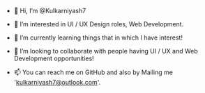 - 👋 Hi, I’m @Kulkarniyash7
- 👀 I’m interested in UI / UX Design roles, Web Development.

- 🌱 I’m currently learning things that in which I have interest!
- 💞️ I’m looking to collaborate with people having UI / UX and Web Development opportunities!
- 📫 You can reach me on GitHub and also by Mailing me 'kulkarniyash7@outlook.com'.

<!---
Kulkarniyash7/Kulkarniyash7 is a ✨ special ✨ repository because its `README.md` (this file) appears on your GitHub profile.
You can click the Preview link to take a look at your changes.
--->
